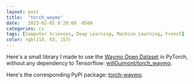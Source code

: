 ```yaml
---
layout: post
title:  "torch_waymo"
date:   2023-02-02 8:20:00 -0500
categories: cs
tags: [Computer Sciences, Deep Learning, Machine Learning, French]
color: rgb(110, 93, 157)
---
```


Here's a small library I made to use the [Waymo Open Dataset](https://waymo.com/open/) in PyTorch, without any dependency to Tensorflow: [willGuimont/torch_waymo](https://github.com/willGuimont/torch_waymo).

Here's the corresponding PyPI package: [torch-waymo](https://pypi.org/project/torch-waymo/).
